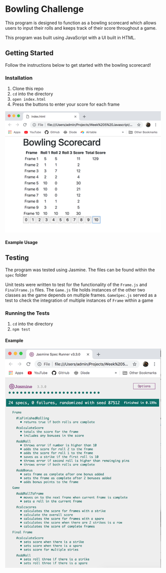 # Bowling Challenge

This program is designed to function as a bowling scorecard which allows users to input their rolls and keeps track of their score throughout a game.

This program was built using JavaScript with a UI built in HTML.

## Getting Started
Follow the instructions below to get started with the bowling scorecard!

### Installation
1. Clone this repo
2. `cd` into the directory
3. `open index.html`
4. Press the buttons to enter your score for each frame

![Bowling Scorecard](./images/bowling_scorecard.png)

#### Example Usage


## Testing
The program was tested using Jasmine. The files can be found within the `spec` folder

Unit tests were written to test for the functionality of the `Frame.js` and `FinalFrame.js` files. The `Game.js` file holds instances of the other two classes as the game depends on multiple frames. `GameSpec.js` served as a test to check the integration of multiple instances of `Frame` within a game

### Running the Tests
1. `cd` into the directory
2. `npm test`

#### Example
![Jasmine Test Suite](./images/jasmine_tests.png)
